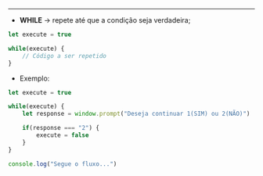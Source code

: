 ___
- **WHILE** -> repete até que a condição seja verdadeira;
```js
let execute = true

while(execute) {
	// Código a ser repetido
}
```
- Exemplo:
```js
let execute = true

while(execute) {
	let response = window.prompt("Deseja continuar 1(SIM) ou 2(NÃO)")

	if(response === "2") {
		execute = false
	}
}

console.log("Segue o fluxo...")
```

